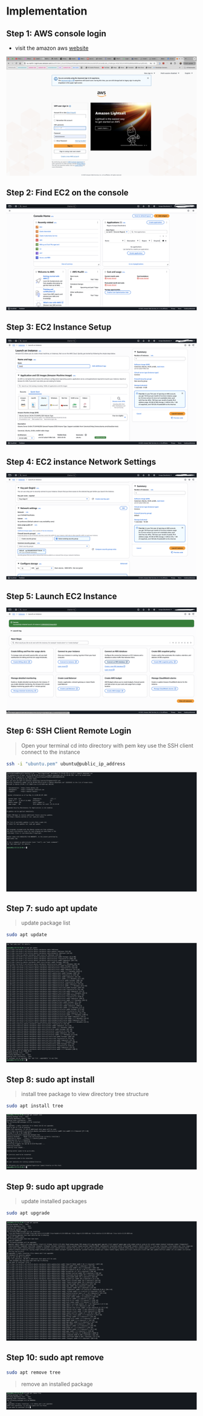 # Implementation

## Step 1: AWS console login

- visit the amazon aws [website](https://aws.amazon.com)

![login](./assets/aws-login.png)

## Step 2: Find EC2 on the console

![aws-console](./assets/aws-console.png)

## Step 3: EC2 Instance Setup

![ec2-instance-setup](./assets/ec2-instance-setup.png)

## Step 4: EC2 instance Network Settings

![ec2-instance-network-setup](./assets/ec2-network-settings.png)

## Step 5: Launch EC2 Instance

![ec2-instance-launch](./assets/launch-instance.png)

## Step 6: SSH Client Remote Login

> Open your terminal
> cd into directory with pem key
> use the SSH client
> connect to the instance

```bash
ssh -i "ubuntu.pem" ubuntu@public_ip_address
```

![ssh-client](./assets/remote-login.png)

## Step 7: sudo apt update

> update package list

```bash
sudo apt update
```

![sudo-apt-update](./assets/sudo-apt-update.png)

## Step 8: sudo apt install

> install tree package to view directory tree structure

```bash
sudo apt install tree
```

![sudo-apt-install](./assets/sudo-apt-install.png)

## Step 9: sudo apt upgrade

> update installed packages

```bash
sudo apt upgrade
```

![sudo-apt-upgrade](./assets/sudo-apt-upgrade.png)

## Step 10: sudo apt remove

```bash
sudo apt remove tree
```

> remove an installed package

![sudo-apt-remove](./assets//sudo-apt-remove.png)
